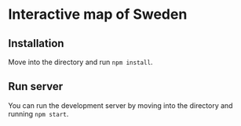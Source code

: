 # Interactive map of Sweden

## Installation

Move into the directory and run `npm install`.

## Run server

You can run the development server by moving into the directory and running `npm start`.